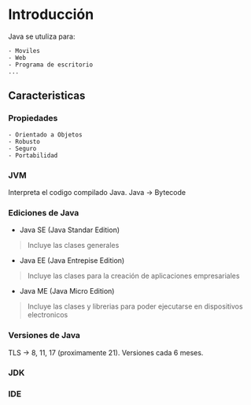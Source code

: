 # Introducción

Java se utuliza para:

    - Moviles
    - Web
    - Programa de escritorio
    ...

## Caracteristicas

### Propiedades
    - Orientado a Objetos
    - Robusto
    - Seguro
    - Portabilidad

### JVM

Interpreta el codigo compilado Java.
Java -> Bytecode

### Ediciones de Java

- Java SE (Java Standar Edition)
> Incluye las clases generales
- Java EE (Java Entrepise Edition)
> Incluye las clases para la creación de aplicaciones empresariales
- Java ME (Java Micro Edition)
> Incluye las clases y librerias para poder ejecutarse en dispositivos electronicos

### Versiones de Java

TLS ->  8, 11, 17 (proximamente 21).
Versiones cada 6 meses.

### JDK

### IDE